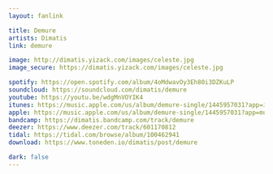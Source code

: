 ```yaml
---
layout: fanlink

title: Demure
artists: Dimatis
link: demure

image: http://dimatis.yizack.com/images/celeste.jpg
image_secure: https://dimatis.yizack.com/images/celeste.jpg

spotify: https://open.spotify.com/album/4oMdwavOy3Eh80i3DZKuLP
soundcloud: https://soundcloud.com/dimatis/demure
youtube: https://youtu.be/wdgMnVOYIK4
itunes: https://music.apple.com/us/album/demure-single/1445957031?app=itunes
apple: https://music.apple.com/us/album/demure-single/1445957031?app=music
bandcamp: https://dimatis.bandcamp.com/track/demure
deezer: https://www.deezer.com/track/601170812
tidal: https://tidal.com/browse/album/100462941
download: https://www.toneden.io/dimatis/post/demure

dark: false
---
```

